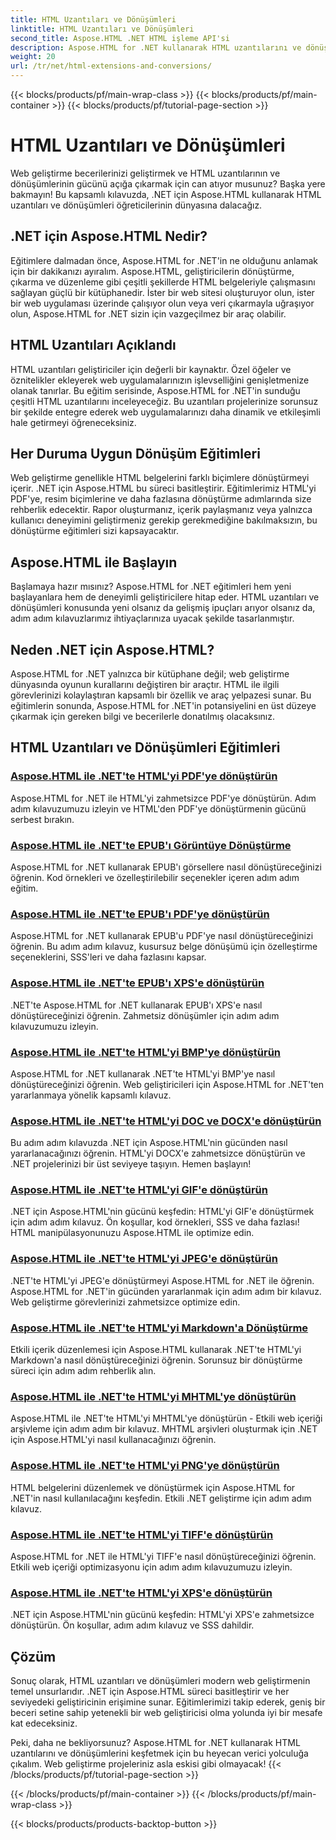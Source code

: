 ```yaml
---
title: HTML Uzantıları ve Dönüşümleri
linktitle: HTML Uzantıları ve Dönüşümleri
second_title: Aspose.HTML .NET HTML işleme API'si
description: Aspose.HTML for .NET kullanarak HTML uzantılarını ve dönüştürme eğitimlerini keşfedin. Bu kapsamlı eğitimlerle web geliştirmeyi nasıl optimize edeceğinizi öğrenin.
weight: 20
url: /tr/net/html-extensions-and-conversions/
---
```


{{< blocks/products/pf/main-wrap-class >}}
{{< blocks/products/pf/main-container >}}
{{< blocks/products/pf/tutorial-page-section >}}

# HTML Uzantıları ve Dönüşümleri


Web geliştirme becerilerinizi geliştirmek ve HTML uzantılarının ve dönüşümlerinin gücünü açığa çıkarmak için can atıyor musunuz? Başka yere bakmayın! Bu kapsamlı kılavuzda, .NET için Aspose.HTML kullanarak HTML uzantıları ve dönüşümleri öğreticilerinin dünyasına dalacağız.

## .NET için Aspose.HTML Nedir?

Eğitimlere dalmadan önce, Aspose.HTML for .NET'in ne olduğunu anlamak için bir dakikanızı ayıralım. Aspose.HTML, geliştiricilerin dönüştürme, çıkarma ve düzenleme gibi çeşitli şekillerde HTML belgeleriyle çalışmasını sağlayan güçlü bir kütüphanedir. İster bir web sitesi oluşturuyor olun, ister bir web uygulaması üzerinde çalışıyor olun veya veri çıkarmayla uğraşıyor olun, Aspose.HTML for .NET sizin için vazgeçilmez bir araç olabilir.

## HTML Uzantıları Açıklandı

HTML uzantıları geliştiriciler için değerli bir kaynaktır. Özel öğeler ve öznitelikler ekleyerek web uygulamalarınızın işlevselliğini genişletmenize olanak tanırlar. Bu eğitim serisinde, Aspose.HTML for .NET'in sunduğu çeşitli HTML uzantılarını inceleyeceğiz. Bu uzantıları projelerinize sorunsuz bir şekilde entegre ederek web uygulamalarınızı daha dinamik ve etkileşimli hale getirmeyi öğreneceksiniz.

## Her Duruma Uygun Dönüşüm Eğitimleri

Web geliştirme genellikle HTML belgelerini farklı biçimlere dönüştürmeyi içerir. .NET için Aspose.HTML bu süreci basitleştirir. Eğitimlerimiz HTML'yi PDF'ye, resim biçimlerine ve daha fazlasına dönüştürme adımlarında size rehberlik edecektir. Rapor oluşturmanız, içerik paylaşmanız veya yalnızca kullanıcı deneyimini geliştirmeniz gerekip gerekmediğine bakılmaksızın, bu dönüştürme eğitimleri sizi kapsayacaktır.

## Aspose.HTML ile Başlayın

Başlamaya hazır mısınız? Aspose.HTML for .NET eğitimleri hem yeni başlayanlara hem de deneyimli geliştiricilere hitap eder. HTML uzantıları ve dönüşümleri konusunda yeni olsanız da gelişmiş ipuçları arıyor olsanız da, adım adım kılavuzlarımız ihtiyaçlarınıza uyacak şekilde tasarlanmıştır.

## Neden .NET için Aspose.HTML?

Aspose.HTML for .NET yalnızca bir kütüphane değil; web geliştirme dünyasında oyunun kurallarını değiştiren bir araçtır. HTML ile ilgili görevlerinizi kolaylaştıran kapsamlı bir özellik ve araç yelpazesi sunar. Bu eğitimlerin sonunda, Aspose.HTML for .NET'in potansiyelini en üst düzeye çıkarmak için gereken bilgi ve becerilerle donatılmış olacaksınız.

## HTML Uzantıları ve Dönüşümleri Eğitimleri
### [Aspose.HTML ile .NET'te HTML'yi PDF'ye dönüştürün](./convert-html-to-pdf/)
Aspose.HTML for .NET ile HTML'yi zahmetsizce PDF'ye dönüştürün. Adım adım kılavuzumuzu izleyin ve HTML'den PDF'ye dönüştürmenin gücünü serbest bırakın.
### [Aspose.HTML ile .NET'te EPUB'ı Görüntüye Dönüştürme](./convert-epub-to-image/)
Aspose.HTML for .NET kullanarak EPUB'ı görsellere nasıl dönüştüreceğinizi öğrenin. Kod örnekleri ve özelleştirilebilir seçenekler içeren adım adım eğitim.
### [Aspose.HTML ile .NET'te EPUB'ı PDF'ye dönüştürün](./convert-epub-to-pdf/)
Aspose.HTML for .NET kullanarak EPUB'u PDF'ye nasıl dönüştüreceğinizi öğrenin. Bu adım adım kılavuz, kusursuz belge dönüşümü için özelleştirme seçeneklerini, SSS'leri ve daha fazlasını kapsar.
### [Aspose.HTML ile .NET'te EPUB'ı XPS'e dönüştürün](./convert-epub-to-xps/)
.NET'te Aspose.HTML for .NET kullanarak EPUB'ı XPS'e nasıl dönüştüreceğinizi öğrenin. Zahmetsiz dönüşümler için adım adım kılavuzumuzu izleyin.
### [Aspose.HTML ile .NET'te HTML'yi BMP'ye dönüştürün](./convert-html-to-bmp/)
Aspose.HTML for .NET kullanarak .NET'te HTML'yi BMP'ye nasıl dönüştüreceğinizi öğrenin. Web geliştiricileri için Aspose.HTML for .NET'ten yararlanmaya yönelik kapsamlı kılavuz.
### [Aspose.HTML ile .NET'te HTML'yi DOC ve DOCX'e dönüştürün](./convert-html-to-doc-docx/)
Bu adım adım kılavuzda .NET için Aspose.HTML'nin gücünden nasıl yararlanacağınızı öğrenin. HTML'yi DOCX'e zahmetsizce dönüştürün ve .NET projelerinizi bir üst seviyeye taşıyın. Hemen başlayın!
### [Aspose.HTML ile .NET'te HTML'yi GIF'e dönüştürün](./convert-html-to-gif/)
.NET için Aspose.HTML'nin gücünü keşfedin: HTML'yi GIF'e dönüştürmek için adım adım kılavuz. Ön koşullar, kod örnekleri, SSS ve daha fazlası! HTML manipülasyonunuzu Aspose.HTML ile optimize edin.
### [Aspose.HTML ile .NET'te HTML'yi JPEG'e dönüştürün](./convert-html-to-jpeg/)
.NET'te HTML'yi JPEG'e dönüştürmeyi Aspose.HTML for .NET ile öğrenin. Aspose.HTML for .NET'in gücünden yararlanmak için adım adım bir kılavuz. Web geliştirme görevlerinizi zahmetsizce optimize edin.
### [Aspose.HTML ile .NET'te HTML'yi Markdown'a Dönüştürme](./convert-html-to-markdown/)
Etkili içerik düzenlemesi için Aspose.HTML kullanarak .NET'te HTML'yi Markdown'a nasıl dönüştüreceğinizi öğrenin. Sorunsuz bir dönüştürme süreci için adım adım rehberlik alın.
### [Aspose.HTML ile .NET'te HTML'yi MHTML'ye dönüştürün](./convert-html-to-mhtml/)
Aspose.HTML ile .NET'te HTML'yi MHTML'ye dönüştürün - Etkili web içeriği arşivleme için adım adım bir kılavuz. MHTML arşivleri oluşturmak için .NET için Aspose.HTML'yi nasıl kullanacağınızı öğrenin.
### [Aspose.HTML ile .NET'te HTML'yi PNG'ye dönüştürün](./convert-html-to-png/)
HTML belgelerini düzenlemek ve dönüştürmek için Aspose.HTML for .NET'in nasıl kullanılacağını keşfedin. Etkili .NET geliştirme için adım adım kılavuz.
### [Aspose.HTML ile .NET'te HTML'yi TIFF'e dönüştürün](./convert-html-to-tiff/)
Aspose.HTML for .NET ile HTML'yi TIFF'e nasıl dönüştüreceğinizi öğrenin. Etkili web içeriği optimizasyonu için adım adım kılavuzumuzu izleyin.
### [Aspose.HTML ile .NET'te HTML'yi XPS'e dönüştürün](./convert-html-to-xps/)
.NET için Aspose.HTML'nin gücünü keşfedin: HTML'yi XPS'e zahmetsizce dönüştürün. Ön koşullar, adım adım kılavuz ve SSS dahildir.

## Çözüm

Sonuç olarak, HTML uzantıları ve dönüşümleri modern web geliştirmenin temel unsurlarıdır. .NET için Aspose.HTML süreci basitleştirir ve her seviyedeki geliştiricinin erişimine sunar. Eğitimlerimizi takip ederek, geniş bir beceri setine sahip yetenekli bir web geliştiricisi olma yolunda iyi bir mesafe kat edeceksiniz.

Peki, daha ne bekliyorsunuz? Aspose.HTML for .NET kullanarak HTML uzantılarını ve dönüşümlerini keşfetmek için bu heyecan verici yolculuğa çıkalım. Web geliştirme projeleriniz asla eskisi gibi olmayacak!
{{< /blocks/products/pf/tutorial-page-section >}}

{{< /blocks/products/pf/main-container >}}
{{< /blocks/products/pf/main-wrap-class >}}

{{< blocks/products/products-backtop-button >}}
